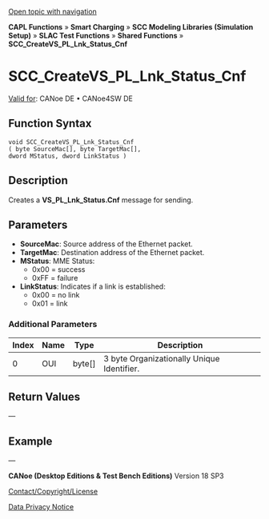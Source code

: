 [Open topic with navigation](../../../../../CANoeDEFamily.htm#Topics/CAPLFunctions/SmartCharging/Functions/CAPLfunctionSCCCreateVSPLLnkStatusCnf.md)

**CAPL Functions** » **Smart Charging** » **SCC Modeling Libraries (Simulation Setup)** » **SLAC Test Functions** » **Shared Functions** » **SCC_CreateVS_PL_Lnk_Status_Cnf**

# SCC_CreateVS_PL_Lnk_Status_Cnf

[Valid for](../../../Shared/FeatureAvailability.md):  CANoe DE • CANoe4SW DE

## Function Syntax

```plaintext
void SCC_CreateVS_PL_Lnk_Status_Cnf 
( byte SourceMac[], byte TargetMac[], 
dword MStatus, dword LinkStatus )
```

## Description

Creates a **VS_PL_Lnk_Status.Cnf** message for sending.

## Parameters

- **SourceMac**: Source address of the Ethernet packet.
- **TargetMac**: Destination address of the Ethernet packet.
- **MStatus**: MME Status:
  - 0x00 = success
  - 0xFF = failure
- **LinkStatus**: Indicates if a link is established:
  - 0x00 = no link
  - 0x01 = link

### Additional Parameters

| Index | Name | Type   | Description                                 |
|-------|------|--------|---------------------------------------------|
| 0     | OUI  | byte[] | 3 byte Organizationally Unique Identifier.  |

## Return Values

—

## Example

—

**CANoe (Desktop Editions & Test Bench Editions)** Version 18 SP3

[Contact/Copyright/License](../../../Shared/ContactCopyrightLicense.md)

[Data Privacy Notice](https://www.vector.com/int/en/company/get-info/privacy-policy/)
